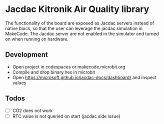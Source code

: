 # Jacdac Kitronik Air Quality library

The functionality of the board are exposed as Jacdac servers instead of native blocs, so that the user can leverage the jacdac simulation in MakeCode. The Jacdac server are not enabled in the simulator and turned on when running on hardware.

## Development

-   Open project in codespaces or makecode.microbit.org
-   Compile and drop binary.hex in microbit
-   Open https://microsoft.github.io/jacdac-docs/dashboard/ and inspect values

## Todos

-   [ ] CO2 does not work
-   [ ] RTC value is not queried on start (jacdac side issue)
